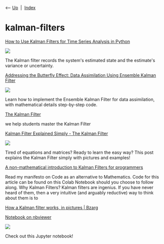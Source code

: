 <div class="nav">

⟵ [Up](index.html)  \|  [Index](index.html)

</div>

# kalman-filters

<div class="cards">

<div class="card">

<div class="card-title">

[How to Use Kalman Filters for Time Series Analysis in
Python](https://www.statology.org/how-to-use-kalman-filters-for-time-series-analysis-in-python/)

</div>

<div class="card-image">

[![](https://www.statology.org/wp-content/uploads/2025/05/KD-How-to-Use-Kalman-Filters-for-Time-Series-Analysis-in-Python.png)](https://www.statology.org/how-to-use-kalman-filters-for-time-series-analysis-in-python/)

</div>

The Kalman filter records the system's estimated state and the
estimate's variance or uncertainty.

</div>

<div class="card">

<div class="card-title">

[Addressing the Butterfly Effect: Data Assimilation Using Ensemble
Kalman
Filter](https://towardsdatascience.com/addressing-the-butterfly-effect-data-assimilation-using-ensemble-kalman-filter-9883d0e1197b?source=rss----7f60cf5620c9---4)

</div>

<div class="card-image">

[![](https://miro.medium.com/v2/resize:fit:1200/1*_RVkkqXYFWt69FNSOlO2ew.jpeg)](https://towardsdatascience.com/addressing-the-butterfly-effect-data-assimilation-using-ensemble-kalman-filter-9883d0e1197b?source=rss----7f60cf5620c9---4)

</div>

Learn how to implement the Ensemble Kalman Filter for data assimilation,
with mathematical details step-by-step code.

</div>

<div class="card">

<div class="card-title">

[The Kalman Filter](https://thekalmanfilter.com)

</div>

we help students master the Kalman Filter

</div>

<div class="card">

<div class="card-title">

[Kalman Filter Explained Simply - The Kalman
Filter](https://thekalmanfilter.com/kalman-filter-explained-simply)

</div>

<div class="card-image">

[![](https://thekalmanfilter.com/wp-content/uploads/2021/01/kalman_filter_overview-1024x700.png)](https://thekalmanfilter.com/kalman-filter-explained-simply)

</div>

Tired of equations and matrices? Ready to learn the easy way? This post
explains the Kalman Filter simply with pictures and examples!

</div>

<div class="card">

<div class="card-title">

[A non-mathematical introduction to Kalman Filters for
programmers](https://praveshkoirala.com/2023/06/13/a-non-mathematical-introduction-to-kalman-filters-for-programmers)

</div>

Read my manifesto on Code as an alternative to Mathematics. Code for
this article can be found on this Colab Notebook should you choose to
follow along. Why Kalman Filters? Kalman filters are ingenius. If you
have never heard of them, then a very intuitive (and arguably reductive)
way to think about them is to

</div>

<div class="card">

<div class="card-title">

[How a Kalman filter works, in pictures \|
Bzarg](http://www.bzarg.com/p/how-a-kalman-filter-works-in-pictures)

</div>

</div>

<div class="card">

<div class="card-title">

[Notebook on
nbviewer](http://nbviewer.ipython.org/github/rlabbe/Kalman-and-Bayesian-Filters-in-Python/blob/master/table_of_contents.ipynb)

</div>

<div class="card-image">

[![](http://ipython.org/ipython-doc/dev/_images/ipynb_icon_128x128.png)](http://nbviewer.ipython.org/github/rlabbe/Kalman-and-Bayesian-Filters-in-Python/blob/master/table_of_contents.ipynb)

</div>

Check out this Jupyter notebook!

</div>

</div>
